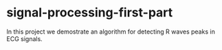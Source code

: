 # signal-processing-first-part

In this project we demostrate an algorithm for detecting R waves peaks in ECG signals. 
